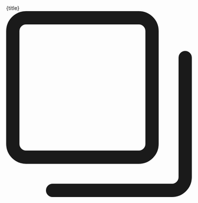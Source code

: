 <script lang="ts">
	import { Tooltip } from "$lib";
	import type { HTMLBaseAttributes } from 'svelte/elements';
	import { cn } from '$lib/utils/cn';
	import { SvelteIcon, BashIcon } from "../../icons";

	type $$Props = HTMLBaseAttributes & {
		title?: string
		icon?: "svelte" | "bash"
	};

	export let title: $$Props["title"] = "Example.svelte"
	export let icon: $$Props["icon"] = "svelte"

	const icons = { 
		svelte: SvelteIcon,
		bash: BashIcon 
	};

	let codeContainer: HTMLElement;

	const onCopyCodeBlock = async (e: MouseEvent) => {
		const tooltip = document.querySelector('[data-tooltip="true"]') as HTMlDivElement;
		const code = codeContainer.childNodes[2].children[0];

		// Copy and paste
		const REG_HEX = /&#x([a-fA-F0-9]+);/g;
    const decodedText = code.innerText.replace(REG_HEX, function (_match, group1) {
      const num = parseInt(group1, 16);
      return String.fromCharCode(num);
    });

		await window.navigator.clipboard.writeText(decodedText);

		// Change text to "Copied!" temporarily.absolute
    if (tooltip) {
			const tooltipContent = tooltip.childNodes[0];
      tooltipContent.textContent = 'Copied !';
      setTimeout(() => (tooltipContent.textContent = 'Copy this code'), 3000);
    }
	}
</script>

<div bind:this={codeContainer} {...$$restProps} class={cn("py-4 pl-6 pr-4 mt-4 rounded-lg border-2 border-neutral-300 dark:border-neutral-500 bg-neutral-800 dark:border-neutral-500", $$restProps.class)}>
	<div class="flex justify-between items-center pb-3">
		<div class="inline-flex gap-2 items-center text-red-500">
			<svelte:component this={icons[icon]} class="w-[16px] h-[16px] text-red-500"/>
			<span class="text-neutral-300 text-sm">{title}</span>
		</div>
		<Tooltip variant="secondary" size="sm" title="Copy this code" on:click={onCopyCodeBlock}>
			<div
					class="p-1.5 text-sm text-white border-2 border-gray-300 rounded-lg bg-gray-700 hover:bg-gray-500 transition duration-200"
				>
				<svg class="w-[12px] h-[12px] cursor-pointer" viewBox="0 0 14 14" fill="none" xmlns="http://www.w3.org/2000/svg">
					<g clip-path="url(#clip0_1222_36543)">
						<path d="M10 0.5H1.5C0.947715 0.5 0.5 0.947715 0.5 1.5V10C0.5 10.5523 0.947715 11 1.5 11H10C10.5523 11 11 10.5523 11 10V1.5C11 0.947715 10.5523 0.5 10 0.5Z" stroke="currentColor" stroke-linecap="round" stroke-linejoin="round" />
						<path d="M13.5 3.5V12.5C13.5 12.7652 13.3946 13.0196 13.2071 13.2071C13.0196 13.3946 12.7652 13.5 12.5 13.5H3.5" stroke="currentColor" stroke-linecap="round" stroke-linejoin="round" />
					</g>
				</svg>
			</div>
		</Tooltip>
	</div>

  <slot />

</div>
